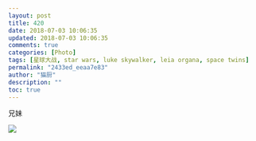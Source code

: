 ```yaml
---
layout: post
title: 420
date: 2018-07-03 10:06:35
updated: 2018-07-03 10:06:35
comments: true
categories: [Photo]
tags: [星球大战, star wars, luke skywalker, leia organa, space twins]
permalink: "2433ed_eeaa7e83"
author: "猫厨"
description: ""
toc: true
---
```


<p>兄妹</p>

![](/img/img_cVZNdzJtQk9JV2ZnQ2ZCd2hRRWovM2M2Ni9LU1hTTkdEV1RCaUpRY1M4dW55Q3ROSE1pNmZnPT0.jpg)
